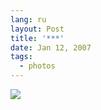 ```yaml
---
lang: ru
layout: Post
title: '***'
date: Jan 12, 2007
tags:
  - photos
---
```


![](http://wow.sapegin.me/3f2T2K3P3f1q/Sapegin-Artem-20D-2006-10-25-259-5945.jpg)
